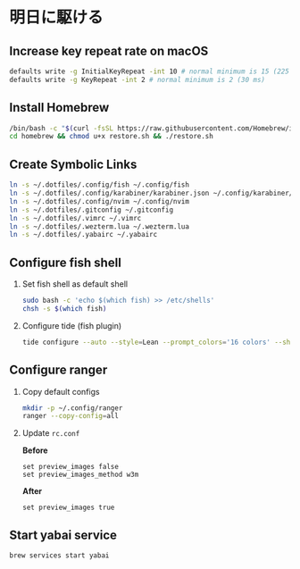 # 明日に駆ける

## Increase key repeat rate on macOS

```bash
defaults write -g InitialKeyRepeat -int 10 # normal minimum is 15 (225 ms)
defaults write -g KeyRepeat -int 2 # normal minimum is 2 (30 ms)
```

## Install Homebrew

```bash
/bin/bash -c "$(curl -fsSL https://raw.githubusercontent.com/Homebrew/install/HEAD/install.sh)"
cd homebrew && chmod u+x restore.sh && ./restore.sh
```

## Create Symbolic Links

```bash
ln -s ~/.dotfiles/.config/fish ~/.config/fish
ln -s ~/.dotfiles/.config/karabiner/karabiner.json ~/.config/karabiner/karabiner.json
ln -s ~/.dotfiles/.config/nvim ~/.config/nvim
ln -s ~/.dotfiles/.gitconfig ~/.gitconfig
ln -s ~/.dotfiles/.vimrc ~/.vimrc
ln -s ~/.dotfiles/.wezterm.lua ~/.wezterm.lua
ln -s ~/.dotfiles/.yabairc ~/.yabairc
```

## Configure fish shell

1. Set fish shell as default shell

   ```bash
   sudo bash -c 'echo $(which fish) >> /etc/shells'
   chsh -s $(which fish)
   ```

2. Configure tide (fish plugin)

   ```bash
   tide configure --auto --style=Lean --prompt_colors='16 colors' --show_time='24-hour format' --lean_prompt_height='Two lines' --prompt_connection=Disconnected --prompt_spacing=Sparse --icons='Few icons' --transient=No
   ```

## Configure ranger

1. Copy default configs

   ```bash
   mkdir -p ~/.config/ranger
   ranger --copy-config=all
   ```

2. Update `rc.conf`

   **Before**

   ```
   set preview_images false
   set preview_images_method w3m
   ```

   **After**

   ```
   set preview_images true
   ```

## Start yabai service

```bash
brew services start yabai
```
